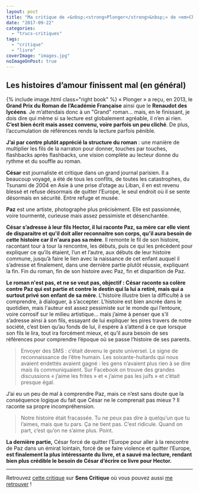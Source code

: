 ```yaml
---
layout: post
title: "Ma critique de «&nbsp;<strong>Plonger</strong>&nbsp;» de <em>Christophe Ono-Dit-Biot</em>"
date: "2017-09-22"
categories: 
  - "trucs-critiques"
tags: 
  - "critique"
  - "livre"
coverImage: "images.jpg"
noImageOnPost: true
---
```


## Les histoires d’amour finissent mal (en général)

{% include image.html class="right book" %}
« Plonger » a reçu, en 2013, le **Grand Prix du Roman de l’Académie Française** ainsi que le **Renaudot des lycéens**. Je m’attendais donc à un "Grand" roman... mais, en le finissant, je dois dire qui même si sa lecture est globalement agréable, il n’en ai rien. **C’est bien écrit mais assez convenu, voire parfois un peu cliché**. De plus, l’accumulation de références rends la lecture parfois pénible.

**J’ai par contre plutôt apprécié la structure du roman** : une manière de multiplier les fils de la narraton pour donner, touches par touches, flashbacks après flashbacks, une vision complète au lecteur donne du rythme et du souffle au roman.

**César** est journaliste et critique dans un grand journal parisien. Il a beaucoup voyagé, a été de tous les conflits, de toutes les catastrophes, du Tsunami de 2004 en Asie à une prise d’otage au Liban, il en est revenu blessé et refuse désormais de quitter l’Europe, le seul endroit où il se sente désormais en sécurité. Entre refuge et musée.

**Paz** est une artiste, photographe plus précisèment. Elle est passionnée, voire tourmenté, curieuse mais assez pessimiste et désenchantée.

**César s’adresse à leur fils Hector, il lui raconte Paz, sa mère car elle vient de disparaitre et qu'il doit aller reconnaitre son corps, qu'il aura besoin de cette histoire car il n'aura pas sa mère**. Il remonte le fil de son histoire, racontant tour à tour la rencontre, les débuts, puis ce qui les précèdent pour expliquer ce qu’ils étaient, l’un et l’autre, aux débuts de leur histoire commune, jusqu’à faire le lien avec la naissance de cet enfant auquel il s’adresse et finalement, dans une dernière partie plutôt réussie, expliquant la fin. Fin du roman, fin de son histoire avec Paz, fin et disparition de Paz.

**Le roman n'est pas, et ne se veut pas, objectif : César raconte sa colère contre Paz qui est partie et contre le destin qui la lui a retiré, mais qui a surtout privé son enfant de sa mère**. L'histoire illustre bien la difficulté à se comprendre, à dialoguer, à s’accepter. L'histoire est bien ancrée dans le quotidien, mais l'auteur est assez pessimiste sur le monde qui l’entoure, voire corrosif sur le milieu artistique... mais j’aime à penser que s’il s’adresse ainsi à son fils, essayant de lui expliquer les pires travers de notre société, c’est bien qu’au fonds de lui, il espère à s’attend à ce que lorsque son fils le lira, tout ira forcément mieux, et qu’il aura besoin de ses références pour comprendre l’époque où se passe l’histoire de ses parents.

<blockquote class="citation">Envoyer des SMS : c’était devenu le geste universel. Le signe de reconnaissance de l’être humain. Les soixante-huitards qui nous avaient endettés avaient gagné : les gens n’avaient plus rien à se dire mais ils communiquaient. Sur Facebook on trouve des grandes discussions « j’aime les frites » et « j’aime pas les juifs » et c’était presque égal.</blockquote>

J’ai eu un peu de mal à comprendre Paz, mais ce n’est sans doute que la conséquence logique du fait que César ne le comprenait pas mieux ? Il raconte sa propre incompréhension.

<blockquote class="citation">Notre histoire était fracassée. Tu ne peux pas dire à quelqu’un que tu l’aimes, mais que tu pars. Ça ne tient pas. C’est ridicule. Quand on part, c’est qu’on ne s’aime plus. Point.</blockquote>

**La dernière partie,** César forcé de quitter l’Europe pour aller à la rencontre de Paz dans un émirat lointain, forcé de se faire violence et quitter l’Europe, **est finalement la plus intéressante du livre, et a sauvé ma lecture, rendant bien plus crédible le besoin de César d’écrire ce livre pour Hector.**

* * *

Retrouvez [cette critique](https://www.senscritique.com/livre/Plonger/critique/138768872) sur **Sens Critique** où vous pouvez aussi [me retrouver](http://www.senscritique.com/Arnaud_Malon) !
